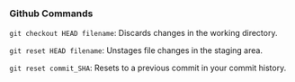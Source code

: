 ### Github Commands

`git checkout HEAD filename`: Discards changes in the working directory.

`git reset HEAD filename`: Unstages file changes in the staging area.

`git reset commit_SHA`: Resets to a previous commit in your commit history.
